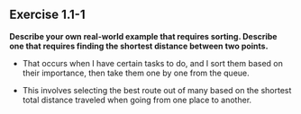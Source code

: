 ## Exercise 1.1-1

**Describe your own real-world example that requires sorting. Describe one that requires finding the shortest distance between two points.**

- That occurs when I have certain tasks to do, and I sort them based on their importance, then take them one by one from the queue.

- This involves selecting the best route out of many based on the shortest total distance traveled when going from one place to another.